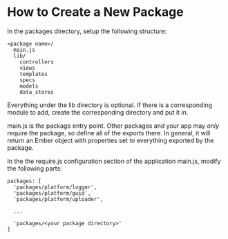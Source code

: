 How to Create a New Package
===========================

In the packages directory, setup the following structure:

    <package name>/
      main.js
      lib/
        controllers
        views
        templates
        specs
        models
        data_stores

Everything under the lib directory is optional. If there is a corresponding module to add, create the corresponding directory and put it in.

main.js is the package entry point. Other packages and your app may _only_ require the package, so define all of the exports there. In general, it will return an Ember object with properties set to everything exported by the package.

In the the require.js configuration section of the application main.js, modify the following parts:

    packages: [
      'packages/platform/logger',
      'packages/platform/guid',
      'packages/platform/uploader',

      ...

      'packages/<your package directory>'
    ]
